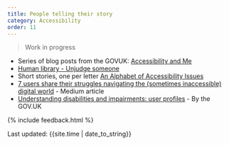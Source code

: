 ```yaml
---
title: People telling their story
category: Accessibility
order: 11
---
```


<blockquote class="red">
  <p>Work in progress</p>
</blockquote>

- Series of blog posts from the GOVUK: <a href="https://accessibility.blog.gov.uk/category/accessibility-and-me" target="_blank">Accessibility and Me</a>
- <a href="https://humanlibrary.org" target="_blank">Human library - Unjudge someone</a>
- Short stories, one per letter <a href="https://the-pastry-box-project.net/anne-gibson/2014-july-31" target="_blank">An Alphabet of Accessibility Issues</a>
- <a href="https://medium.com/dsgnrs/7-users-share-their-struggles-navigating-the-inaccessible-digital-world-ffca5b3e3dc1" target="_blank">7 users share their struggles navigating the (sometimes inaccessible) digital world</a> - Medium article
- <a href="https://www.gov.uk/government/publications/understanding-disabilities-and-impairments-user-profiles" target="_blank">Understanding disabilities and impairments: user profiles</a> - By the GOV.UK


{% include feedback.html %}
<br>
<div>Last updated: {{site.time | date_to_string}}</div>

<!-- 
<a href="" target="_blank"></a>
<p style="margin-bottom: 0">
-->